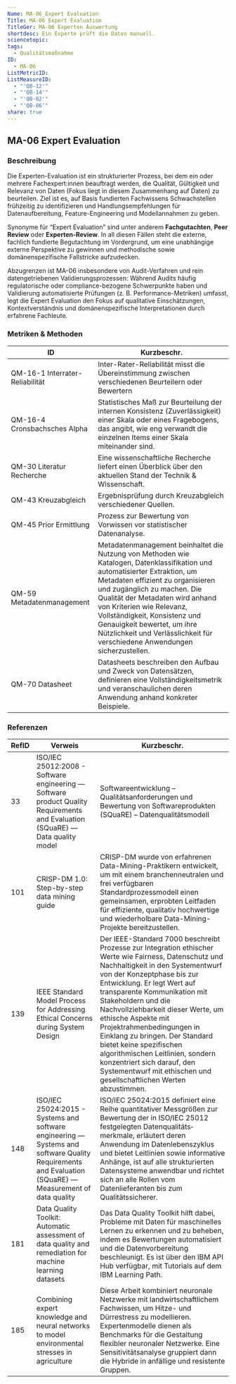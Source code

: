 ```yaml
---
Name: MA-06_Expert Evaluation
Title: MA-06 Expert Evaluation
TitleGer: MA-06 Experten Auswertung
shortdesc: Ein Experte prüft die Daten manuell.
sciencetopic: 
tags:
  - Qualitätsmaßnahme
ID:
  - MA-06
ListMetricID: 
ListMeasureID:
  - "'QB-12'"
  - "'QB-14'"
  - "'QB-02'"
  - "'QB-06'"
share: true
---
```

## MA-06 Expert Evaluation

### Beschreibung

Die Experten-Evaluation ist ein strukturierter Prozess, bei dem ein oder mehrere Fachexpert:innen beauftragt werden, die Qualität, Gültigkeit und Relevanz von Daten (Fokus liegt in diesem Zusammenhang auf Daten) zu beurteilen. Ziel ist es, auf Basis fundierten Fachwissens Schwachstellen frühzeitig zu identifizieren und Handlungsempfehlungen für Datenaufbereitung, Feature-Engineering und Modellannahmen zu geben.

Synonyme für “Expert Evaluation” sind unter anderem **Fachgutachten**, **Peer Review** oder **Experten-Review**. In all diesen Fällen steht die externe, fachlich fundierte Begutachtung im Vordergrund, um eine unabhängige externe Perspektive zu gewinnen und methodische sowie domänenspezifische Fallstricke aufzudecken.

Abzugrenzen ist MA-06 insbesondere von Audit-Verfahren und rein datengetriebenen Validierungsprozessen: Während Audits häufig regulatorische oder compliance-bezogene Schwerpunkte haben und Validierung automatisierte Prüfungen (z. B. Performance-Metriken) umfasst, legt die Expert Evaluation den Fokus auf qualitative Einschätzungen, Kontextverständnis und domänenspezifische Interpretationen durch erfahrene Fachleute.

### Metriken & Methoden

| ID                              | Kurzbeschr.                                                                                                                                                                                                                                                                                                                                                                                                 |
| ------------------------------- | ----------------------------------------------------------------------------------------------------------------------------------------------------------------------------------------------------------------------------------------------------------------------------------------------------------------------------------------------------------------------------------------------------------- |
| QM-16-1 Interrater-Reliabilität | Inter-Rater-Reliabilität misst die Übereinstimmung zwischen verschiedenen Beurteilern oder Bewertern                                                                                                                                                                                                                                                                                                        |
| QM-16-4 Cronsbachsches Alpha    | Statistisches Maß zur Beurteilung der internen Konsistenz (Zuverlässigkeit) einer Skala oder eines Fragebogens, das angibt, wie eng verwandt die einzelnen Items einer Skala miteinander sind.                                                                                                                                                                                                              |
| QM-30 Literatur Recherche       | Eine wissenschaftliche Recherche liefert einen Überblick über den aktuellen Stand der Technik & Wissenschaft.                                                                                                                                                                                                                                                                                               |
| QM-43 Kreuzabgleich             | Ergebnisprüfung durch Kreuzabgleich verschiedener Quellen.                                                                                                                                                                                                                                                                                                                                                  |
| QM-45 Prior Ermittlung          | Prozess zur Bewertung von Vorwissen vor statistischer Datenanalyse.                                                                                                                                                                                                                                                                                                                                         |
| QM-59 Metadatenmanagement       | Metadatenmanagement beinhaltet die Nutzung von Methoden wie Katalogen, Datenklassifikation und automatisierter Extraktion, um Metadaten effizient zu organisieren und zugänglich zu machen. Die Qualität der Metadaten wird anhand von Kriterien wie Relevanz, Vollständigkeit, Konsistenz und Genauigkeit bewertet, um ihre Nützlichkeit und Verlässlichkeit für verschiedene Anwendungen sicherzustellen. |
| QM-70 Datasheet                 | Datasheets beschreiben den Aufbau und Zweck von Datensätzen, definieren eine Vollständigkeitsmetrik und veranschaulichen deren Anwendung anhand konkreter Beispiele.                                                                                                                                                                                                                                        |



### Referenzen

| RefID | Verweis                                                                                                                                                   | Kurzbeschr.                                                                                                                                                                                                                                                                                                                                                                                                                                                                                                                                            |
| ----- | --------------------------------------------------------------------------------------------------------------------------------------------------------- | ------------------------------------------------------------------------------------------------------------------------------------------------------------------------------------------------------------------------------------------------------------------------------------------------------------------------------------------------------------------------------------------------------------------------------------------------------------------------------------------------------------------------------------------------------ |
| 33    |  ISO/IEC 25012:2008 - Software engineering — Software product Quality Requirements and Evaluation (SQuaRE) — Data quality model                           | Softwareentwicklung – Qualitätsanforderungen und Bewertung von Softwareprodukten (SQuaRE) – Datenqualitätsmodell                                                                                                                                                                                                                                                                                                                                                                                                                                       |
| 101   |  CRISP-DM 1.0: Step-by-step data mining guide                                                                                                             | CRISP-DM wurde von erfahrenen Data-Mining-Praktikern entwickelt, um mit einem branchenneutralen und frei verfügbaren Standardprozessmodell einen gemeinsamen, erprobten Leitfaden für effiziente, qualitativ hochwertige und wiederholbare Data-Mining-Projekte bereitzustellen.                                                                                                                                                                                                                                                                       |
| 139   |  IEEE Standard Model Process for Addressing Ethical Concerns during System Design                                                                         | Der IEEE-Standard 7000 beschreibt Prozesse zur Integration ethischer Werte wie Fairness, Datenschutz und Nachhaltigkeit in den Systementwurf von der Konzeptphase bis zur Entwicklung. Er legt Wert auf transparente Kommunikation mit Stakeholdern und die Nachvollziehbarkeit dieser Werte, um ethische Aspekte mit Projektrahmenbedingungen in Einklang zu bringen. Der Standard bietet keine spezifischen algorithmischen Leitlinien, sondern konzentriert sich darauf, den Systementwurf mit ethischen und gesellschaftlichen Werten abzustimmen. |
| 148   |  ISO/IEC 25024:2015 - Systems and software engineering — Systems and software Quality Requirements and Evaluation (SQuaRE) — Measurement of data quality  | ISO/IEC 25024:2015 definiert eine Reihe quantitativer Messgrößen zur Bewertung der in ISO/IEC 25012 festgelegten Datenqualitäts­merkmale, erläutert deren Anwendung im Datenlebenszyklus und bietet Leitlinien sowie informative Anhänge, ist auf alle strukturierten Datensysteme anwendbar und richtet sich an alle Rollen vom Datenlieferanten bis zum Qualitätssicherer.                                                                                                                                                                           |
| 181   |  Data Quality Toolkit: Automatic assessment of data quality and remediation for machine learning datasets                                                 | Das Data Quality Toolkit hilft dabei, Probleme mit Daten für maschinelles Lernen zu erkennen und zu beheben, indem es Bewertungen automatisiert und die Datenvorbereitung beschleunigt. Es ist über den IBM API Hub verfügbar, mit Tutorials auf dem IBM Learning Path.                                                                                                                                                                                                                                                                                |
| 185   |  Combining expert knowledge and neural networks to model environmental stresses in agriculture                                                            | Diese Arbeit kombiniert neuronale Netzwerke mit landwirtschaftlichem Fachwissen, um Hitze- und Dürrestress zu modellieren. Expertenmodelle dienen als Benchmarks für die Gestaltung flexibler neuronaler Netzwerke. Eine Sensitivitätsanalyse gruppiert dann die Hybride in anfällige und resistente Gruppen.                                                                                                                                                                                                                                          |
